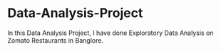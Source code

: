 # Data-Analysis-Project
In this Data Analysis Project, I have done Exploratory Data Analysis on Zomato Restaurants in Banglore.
